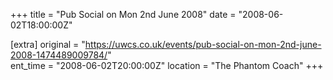 +++
title = "Pub Social on Mon 2nd June 2008"
date = "2008-06-02T18:00:00Z"

[extra]
original = "https://uwcs.co.uk/events/pub-social-on-mon-2nd-june-2008-1474489009784/"    
ent_time = "2008-06-02T20:00:00Z"
location = "The Phantom Coach"
+++



